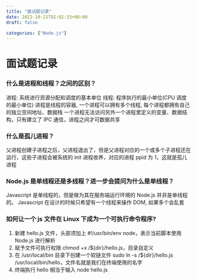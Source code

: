 ```yaml
---
title: "面试题记录"
date: 2022-10-21T02:02:33+08:00
draft: false

categories: ["Node.js"]
---
```


# 面试题记录

### 什么是进程和线程？之间的区别？

进程: 系统进行资源分配和调度的基本单位
线程: 程序执行的最小单位(CPU 调度的最小单位)
进程是线程的容器, 一个进程可以拥有多个线程,
每个进程都拥有自己的独立空间地址、数据栈
一个进程无法访问另外一个进程里定义的变量、数据结构，只有建立了 IPC 通信，进程之间才可数据共享

### 什么是孤儿进程？

父进程创建子进程之后，父进程退出了，但是父进程对应的一个或多个子进程还在运行，这些子进程会被系统的 init 进程收养，对应的进程 ppid 为 1，这就是孤儿进程

### Node.js 是单线程还是多线程？进一步会提问为什么是单线程？

Javascript 是单线程的，但是做为其在服务端运行环境的 Node.js 并非是单线程的。
Javascript 在设计的时候只希望有一个线程来操作 DOM, 如果多个会乱套

### 如何让一个 js 文件在 Linux 下成为一个可执行命令程序?

1. 新建 hello.js 文件，头部须加上 #!/usr/bin/env node，表示当前脚本使用 Node.js 进行解析
2. 赋予文件可执行权限 chmod +x /\${dir}/hello.js，目录自定义
3. 在 /usr/local/bin 目录下创建一个软链文件 sudo ln -s /\${dir}/hello.js /usr/local/bin/hello，文件名就是我们在终端使用的名字
4. 终端执行 hello 相当于输入 node hello.js
